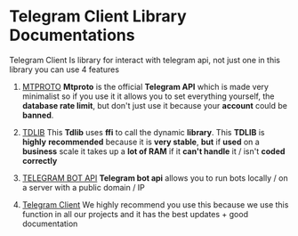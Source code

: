 # Telegram Client Library Documentations

Telegram Client Is library for interact with telegram api, not just one in this library you can use 4 features

1. [MTPROTO](https://github.com/azkadev/telegram_client/tree/main/docs/mtproto)
   **Mtproto** is the official **Telegram API** which is made very minimalist so if you use it it allows you to set everything yourself, the **database rate limit**, but don't just use it because your **account** could be **banned**.
  
2. [TDLIB](https://github.com/azkadev/telegram_client/tree/main/docs/tdlib)
   This **Tdlib** uses **ffi** to call the dynamic **library**. This **TDLIB** is **highly** **recommended** because it is **very stable**, **but** if **used** on a **business** scale it takes up a **lot of RAM** if it **can't handle** it / isn't **coded correctly**

3. [TELEGRAM BOT API](https://github.com/azkadev/telegram_client/tree/main/docs/telegram_bot_api)
   **Telegram bot api** allows you to run bots locally / on a server with a public domain / IP

4. [Telegram Client](https://github.com/azkadev/telegram_client/tree/main/docs/telegram_client)
   We highly recommend you use this because we use this function in all our projects and it has the best updates + good documentation